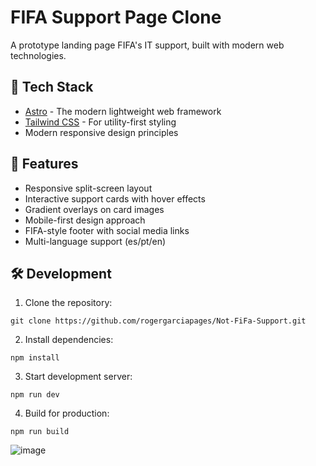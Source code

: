 # FIFA Support Page Clone

A prototype landing page FIFA's IT support, built with modern web technologies.

## 🚀 Tech Stack

- [Astro](https://astro.build/) - The modern lightweight web framework
- [Tailwind CSS](https://tailwindcss.com/) - For utility-first styling
- Modern responsive design principles

## 🎯 Features

- Responsive split-screen layout
- Interactive support cards with hover effects
- Gradient overlays on card images
- Mobile-first design approach
- FIFA-style footer with social media links
- Multi-language support (es/pt/en)

## 🛠️ Development

1. Clone the repository:

``git clone https://github.com/rogergarciapages/Not-FiFa-Support.git``

2. Install dependencies:

``npm install``

3. Start development server:

``npm run dev``

4. Build for production:

``npm run build``

![image](https://github.com/user-attachments/assets/06be4f84-78cb-4595-9d11-ec30b1302e5b)

